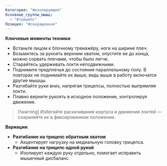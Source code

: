 ```yaml
---
Категория: "#изолирующее"
Основные_группы_мышц:
  - "#трицепс"
Позиция: "#сокращенная"
---
```


**Ключевые моменты техники**:

- Встаньте лицом к блочному тренажёру, ноги на ширине плеч.
- Возьмитесь за рукоять верхним хватом, опустите ее до конца, можно сорвать плечами, чтобы было легче.
- Старайтесь удерживать локти неподвижными.
- Поднимите предплечья до состояния параллельному полу. В повторах не поднимайте их выше, ведь выше в работу включатся другие мышцы.
- Разгибайте руки вниз, напрягая трицепсы, полностью выпрямляя локти.
- Плавно верните рукоять в исходное положение, контролируя движение.

> [!warning] Избегайте раскачивания корпуса и движения локтей — сохраняйте их в фиксированном положении.

**Вариации**:

- **Разгибание на трицепс обратным хватом**
	- Акцентирует нагрузку на медиальную головку трицепса.
- **Разгибание на трицепс одной рукой**
	- Изолирует каждую руку отдельно, помогает исправить мышечный дисбаланс.
